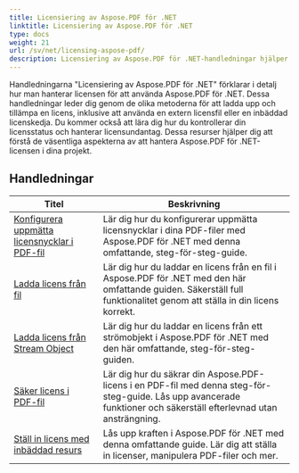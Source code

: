 ```yaml
---
title: Licensiering av Aspose.PDF för .NET
linktitle: Licensiering av Aspose.PDF för .NET
type: docs
weight: 21
url: /sv/net/licensing-aspose-pdf/
description: Licensiering av Aspose.PDF för .NET-handledningar hjälper dig att hantera licensen för att använda Aspose.PDF för .NET, inklusive att ladda och tillämpa licensen.
---
```

Handledningarna "Licensiering av Aspose.PDF för .NET" förklarar i detalj hur man hanterar licensen för att använda Aspose.PDF för .NET. Dessa handledningar leder dig genom de olika metoderna för att ladda upp och tillämpa en licens, inklusive att använda en extern licensfil eller en inbäddad licenskedja. Du kommer också att lära dig hur du kontrollerar din licensstatus och hanterar licensundantag. Dessa resurser hjälper dig att förstå de väsentliga aspekterna av att hantera Aspose.PDF för .NET-licensen i dina projekt.

## Handledningar
| Titel | Beskrivning |
| --- | --- | 
| [Konfigurera uppmätta licensnycklar i PDF-fil](./configure-metered-license/) | Lär dig hur du konfigurerar uppmätta licensnycklar i dina PDF-filer med Aspose.PDF för .NET med denna omfattande, steg-för-steg-guide. |  
| [Ladda licens från fil](./load-license-from-file/) | Lär dig hur du laddar en licens från en fil i Aspose.PDF för .NET med den här omfattande guiden. Säkerställ full funktionalitet genom att ställa in din licens korrekt. |  
| [Ladda licens från Stream Object](./load-license-from-stream-object/) | Lär dig hur du laddar en licens från ett strömobjekt i Aspose.PDF för .NET med den här omfattande, steg-för-steg-guiden. |  
| [Säker licens i PDF-fil](./secure-license/) | Lär dig hur du säkrar din Aspose.PDF-licens i en PDF-fil med denna steg-för-steg-guide. Lås upp avancerade funktioner och säkerställ efterlevnad utan ansträngning. |  
| [Ställ in licens med inbäddad resurs](./set-license-using-embedded-resource/) | Lås upp kraften i Aspose.PDF för .NET med denna omfattande guide. Lär dig att ställa in licenser, manipulera PDF-filer och mer. |  
